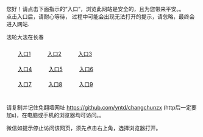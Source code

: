 您好！请点击下面指示的“入口”，浏览此网站是安全的，且为您带来平安。。 <br/>
点击入口后，请耐心等待， 过程中可能会出现无法打开的提示，请忽略，最终会进入网站. </br>

法轮大法在长春<br/>
<div style="padding:10px"><a style="margin:20px" target="_blank" href="https://d21c09t2ycrrf8.cloudfront.net/2Qpsp?akzpci" id="ccLink1" rel="nofollow">入口1</a> <a target="_blank" style="margin:20px" href="https://dxb9bi4gwr8qb.cloudfront.net/2Qpsp?vjlcf" id="ccLink2" rel="nofollow">入口2</a> <a style="margin:20px" target="_blank" href="https://d2npfljnzk7t5i.cloudfront.net/2Qpsp?tgtci" id="ccLink3" rel="nofollow">入口3</a></div>

<div style="padding:10px" ><a style="margin:20px" target="_blank" href="https://d21c09t2ycrrf8.cloudfront.net/2Qpsp?akzpci" id="ccLink4" rel="nofollow">入口4</a> <a style="margin:20px" href="https://dxb9bi4gwr8qb.cloudfront.net/2Qpsp?vjlcf" target="_blank" id="ccLink5" rel="nofollow">入口5</a> <a style="margin:20px" href="https://d2npfljnzk7t5i.cloudfront.net/2Qpsp?tgtci" target="_blank" id="ccLink6" rel="nofollow">入口6</a></div>

<div style="padding:10px"><a style="margin:20px" target="_blank" href="https://d21c09t2ycrrf8.cloudfront.net/2Qpsp?akzpci" id="ccLink7" rel="nofollow">入口7</a> <a style="margin:20px" href="https://dxb9bi4gwr8qb.cloudfront.net/2Qpsp?vjlcf" target="_blank" id="ccLink8" rel="nofollow">入口8</a> <a style="margin:20px" target="_blank" href="https://d2npfljnzk7t5i.cloudfront.net/2Qpsp?tgtci" id="ccLink9" rel="nofollow">入口9</a></div>

<br/>



请复制并记住免翻墙网址 https://github.com/yntd/changchunzx (http后一定要加s)，在电脑或手机的浏览器均可访问。。<br/>

微信如提示停止访问该网页，须先点击右上角，选择浏览器打开。
